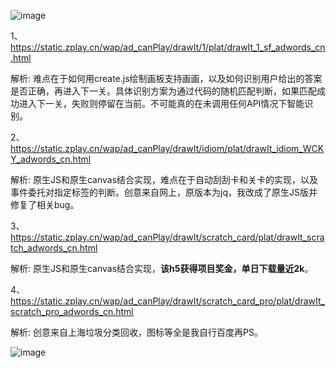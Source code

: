 ![image](https://github.com/WckY/Responsive-h5-game-dictionary/blob/master/%E7%8C%9C%E7%94%BB%E5%B0%8F%E6%AD%8C2/logo_1.png)

1、https://static.zplay.cn/wap/ad_canPlay/drawIt/1/plat/drawIt_1_sf_adwords_cn.html

解析: 难点在于如何用create.js绘制画板支持画画，以及如何识别用户给出的答案是否正确，再进入下一关。具体识别方案为通过代码的随机匹配判断，如果匹配成功进入下一关，失败则停留在当前。不可能真的在未调用任何API情况下智能识别。

2、https://static.zplay.cn/wap/ad_canPlay/drawIt/idiom/plat/drawIt_idiom_WCKY_adwords_cn.html

解析: 原生JS和原生canvas结合实现，难点在于自动刮刮卡和关卡的实现，以及事件委托对指定标签的判断。创意来自网上，原版本为jq，我改成了原生JS版并修复了相关bug。

3、https://static.zplay.cn/wap/ad_canPlay/drawIt/scratch_card/plat/drawIt_scratch_adwords_cn.html

解析: 原生JS和原生canvas结合实现，**该h5获得项目奖金，单日下载量近2k**。

4、https://static.zplay.cn/wap/ad_canPlay/drawIt/scratch_card_pro/plat/drawIt_scratch_pro_adwords_cn.html

解析: 创意来自上海垃圾分类回收，图标等全是我自行百度再PS。

![image](https://github.com/WckY/Responsive-h5-game-dictionary/blob/master/%E7%8C%9C%E7%94%BB%E5%B0%8F%E6%AD%8C2/drawIt2.png)
